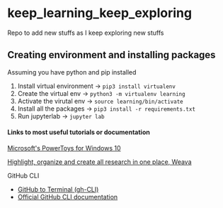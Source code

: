 # keep_learning_keep_exploring
Repo to add new stuffs as I keep exploring new stuffs

## Creating environment and installing packages
Assuming you have python and pip installed

1. Install virtual environment -> `pip3 install virtualenv`
2. Create the virtual env -> `python3 -m virtualenv learning`
3. Activate the virutal env -> `source learning/bin/activate`
4. Install all the packages -> `pip3 install -r requirements.txt`
5. Run jupyterlab -> `jupyter lab`

#### Links to most useful tutorials or documentation
[Microsoft's PowerToys for Windows 10](https://www.howtogeek.com/665780/all-microsofts-powertoys-for-windows-10-explained/)

[Highlight, organize and create all research in one place, Weava](https://www.weavatools.com/)

GitHub CLI
- [GitHub to Terminal (gh-CLI)](https://dev.to/rahulmanojcet/let-s-move-our-github-to-terminal-yes-gh-cli-is-available-587o)
- [Official GitHub CLI documentation](https://cli.github.com/manual/)
